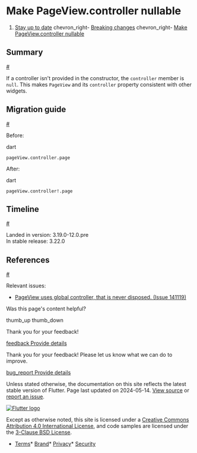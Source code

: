 Make PageView.controller nullable
=================================

1. [Stay up to date](/release) chevron\_right- [Breaking changes](/release/breaking-changes) chevron\_right- [Make PageView.controller nullable](/release/breaking-changes/pageview-controller)

Summary
-------

[#](#summary)

If a controller isn't provided in the constructor, the `controller` member is `null`. This makes `PageView` and its `controller` property consistent with other widgets.

Migration guide
---------------

[#](#migration-guide)

Before:

dart

```
pageView.controller.page
```

After:

dart

```
pageView.controller!.page
```

Timeline
--------

[#](#timeline)

Landed in version: 3.19.0-12.0.pre  
 In stable release: 3.22.0

References
----------

[#](#references)

Relevant issues:

* [PageView uses global controller, that is never disposed. (Issue 141119)](https://github.com/flutter/flutter/issues/141119)

Was this page's content helpful?

thumb\_up thumb\_down

Thank you for your feedback!

 [feedback Provide details](https://github.com/flutter/website/issues/new?template=1_page_issue.yml&&page-url=https://docs.flutter.dev/release/breaking-changes/pageview-controller/&page-source=https://github.com/flutter/website/tree/main/src/content/release/breaking-changes/pageview-controller.md)

Thank you for your feedback! Please let us know what we can do to improve.

 [bug\_report Provide details](https://github.com/flutter/website/issues/new?template=1_page_issue.yml&&page-url=https://docs.flutter.dev/release/breaking-changes/pageview-controller/&page-source=https://github.com/flutter/website/tree/main/src/content/release/breaking-changes/pageview-controller.md)

Unless stated otherwise, the documentation on this site reflects the latest stable version of Flutter. Page last updated on 2024-05-14. [View source](https://github.com/flutter/website/tree/main/src/content/release/breaking-changes/pageview-controller.md) or [report an issue](https://github.com/flutter/website/issues/new?template=1_page_issue.yml&&page-url=https://docs.flutter.dev/release/breaking-changes/pageview-controller/&page-source=https://github.com/flutter/website/tree/main/src/content/release/breaking-changes/pageview-controller.md "Report an issue with this page").

[![Flutter logo](/assets/images/branding/flutter/logo+text/horizontal/white.svg)](https://flutter.dev)

Except as otherwise noted, this site is licensed under a [Creative Commons Attribution 4.0 International License](https://creativecommons.org/licenses/by/4.0/), and code samples are licensed under the [3-Clause BSD License](https://opensource.org/licenses/BSD-3-Clause).

* [Terms](/tos "Terms of use")* [Brand](/brand "Brand usage guidelines")* [Privacy](https://policies.google.com/privacy "Privacy policy")* [Security](/security "Security philosophy and practices")

   